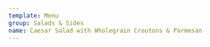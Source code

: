 ```yaml
---
template: Menu
group: Salads & Sides
name: Caesar Salad with Wholegrain Croutons & Parmesan
---
```

